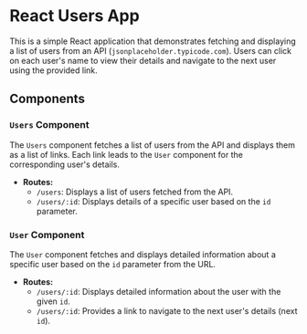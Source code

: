 # React Users App

This is a simple React application that demonstrates fetching and displaying a list of users from an API (`jsonplaceholder.typicode.com`). Users can click on each user's name to view their details and navigate to the next user using the provided link.

## Components

### `Users` Component

The `Users` component fetches a list of users from the API and displays them as a list of links. Each link leads to the `User` component for the corresponding user's details.

- **Routes:**
  - `/users`: Displays a list of users fetched from the API.
  - `/users/:id`: Displays details of a specific user based on the `id` parameter.

### `User` Component

The `User` component fetches and displays detailed information about a specific user based on the `id` parameter from the URL.

- **Routes:**
  - `/users/:id`: Displays detailed information about the user with the given `id`.
  - `/users/:id`: Provides a link to navigate to the next user's details (next `id`).
